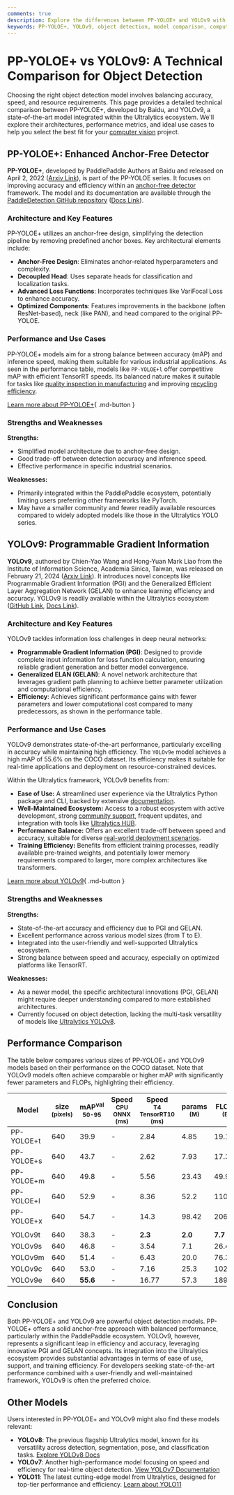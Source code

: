 ```yaml
---
comments: true
description: Explore the differences between PP-YOLOE+ and YOLOv9 with detailed architecture, performance benchmarks, and use case analysis for object detection.
keywords: PP-YOLOE+, YOLOv9, object detection, model comparison, computer vision, anchor-free detector, programmable gradient information, AI models, benchmarking
---
```


# PP-YOLOE+ vs YOLOv9: A Technical Comparison for Object Detection

Choosing the right object detection model involves balancing accuracy, speed, and resource requirements. This page provides a detailed technical comparison between PP-YOLOE+, developed by Baidu, and YOLOv9, a state-of-the-art model integrated within the Ultralytics ecosystem. We'll explore their architectures, performance metrics, and ideal use cases to help you select the best fit for your [computer vision](https://www.ultralytics.com/glossary/computer-vision-cv) project.

<script async src="https://cdn.jsdelivr.net/npm/chart.js"></script>
<script defer src="../../javascript/benchmark.js"></script>

<canvas id="modelComparisonChart" width="1024" height="400" active-models='["PP-YOLOE+", "YOLOv9"]'></canvas>

## PP-YOLOE+: Enhanced Anchor-Free Detector

**PP-YOLOE+**, developed by PaddlePaddle Authors at Baidu and released on April 2, 2022 ([Arxiv Link](https://arxiv.org/abs/2203.16250)), is part of the PP-YOLOE series. It focuses on improving accuracy and efficiency within an [anchor-free detector](https://www.ultralytics.com/glossary/anchor-free-detectors) framework. The model and its documentation are available through the [PaddleDetection GitHub repository](https://github.com/PaddlePaddle/PaddleDetection/) ([Docs Link](https://github.com/PaddlePaddle/PaddleDetection/blob/release/2.8.1/configs/ppyoloe/README.md)).

### Architecture and Key Features

PP-YOLOE+ utilizes an anchor-free design, simplifying the detection pipeline by removing predefined anchor boxes. Key architectural elements include:

- **Anchor-Free Design**: Eliminates anchor-related hyperparameters and complexity.
- **Decoupled Head**: Uses separate heads for classification and localization tasks.
- **Advanced Loss Functions**: Incorporates techniques like VariFocal Loss to enhance accuracy.
- **Optimized Components**: Features improvements in the backbone (often ResNet-based), neck (like PAN), and head compared to the original PP-YOLOE.

### Performance and Use Cases

PP-YOLOE+ models aim for a strong balance between accuracy (mAP) and inference speed, making them suitable for various industrial applications. As seen in the performance table, models like `PP-YOLOE+l` offer competitive mAP with efficient TensorRT speeds. Its balanced nature makes it suitable for tasks like [quality inspection in manufacturing](https://www.ultralytics.com/solutions/ai-in-manufacturing) and improving [recycling efficiency](https://www.ultralytics.com/blog/recycling-efficiency-the-power-of-vision-ai-in-automated-sorting).

[Learn more about PP-YOLOE+](https://github.com/PaddlePaddle/PaddleDetection/blob/release/2.8.1/configs/ppyoloe/README.md){ .md-button }

### Strengths and Weaknesses

**Strengths:**

- Simplified model architecture due to anchor-free design.
- Good trade-off between detection accuracy and inference speed.
- Effective performance in specific industrial scenarios.

**Weaknesses:**

- Primarily integrated within the PaddlePaddle ecosystem, potentially limiting users preferring other frameworks like PyTorch.
- May have a smaller community and fewer readily available resources compared to widely adopted models like those in the Ultralytics YOLO series.

## YOLOv9: Programmable Gradient Information

**YOLOv9**, authored by Chien-Yao Wang and Hong-Yuan Mark Liao from the Institute of Information Science, Academia Sinica, Taiwan, was released on February 21, 2024 ([Arxiv Link](https://arxiv.org/abs/2402.13616)). It introduces novel concepts like Programmable Gradient Information (PGI) and the Generalized Efficient Layer Aggregation Network (GELAN) to enhance learning efficiency and accuracy. YOLOv9 is readily available within the Ultralytics ecosystem ([GitHub Link](https://github.com/WongKinYiu/yolov9), [Docs Link](https://docs.ultralytics.com/models/yolov9/)).

### Architecture and Key Features

YOLOv9 tackles information loss challenges in deep neural networks:

- **Programmable Gradient Information (PGI)**: Designed to provide complete input information for loss function calculation, ensuring reliable gradient generation and better model convergence.
- **Generalized ELAN (GELAN)**: A novel network architecture that leverages gradient path planning to achieve better parameter utilization and computational efficiency.
- **Efficiency**: Achieves significant performance gains with fewer parameters and lower computational cost compared to many predecessors, as shown in the performance table.

### Performance and Use Cases

YOLOv9 demonstrates state-of-the-art performance, particularly excelling in accuracy while maintaining high efficiency. The `YOLOv9e` model achieves a high mAP of 55.6% on the COCO dataset. Its efficiency makes it suitable for real-time applications and deployment on resource-constrained devices.

Within the Ultralytics framework, YOLOv9 benefits from:

- **Ease of Use:** A streamlined user experience via the Ultralytics Python package and CLI, backed by extensive [documentation](https://docs.ultralytics.com/).
- **Well-Maintained Ecosystem:** Access to a robust ecosystem with active development, strong [community support](https://github.com/orgs/ultralytics/discussions), frequent updates, and integration with tools like [Ultralytics HUB](https://docs.ultralytics.com/hub/).
- **Performance Balance:** Offers an excellent trade-off between speed and accuracy, suitable for diverse [real-world deployment scenarios](https://docs.ultralytics.com/guides/model-deployment-options/).
- **Training Efficiency:** Benefits from efficient training processes, readily available pre-trained weights, and potentially lower memory requirements compared to larger, more complex architectures like transformers.

[Learn more about YOLOv9](https://docs.ultralytics.com/models/yolov9/){ .md-button }

### Strengths and Weaknesses

**Strengths:**

- State-of-the-art accuracy and efficiency due to PGI and GELAN.
- Excellent performance across various model sizes (from T to E).
- Integrated into the user-friendly and well-supported Ultralytics ecosystem.
- Strong balance between speed and accuracy, especially on optimized platforms like TensorRT.

**Weaknesses:**

- As a newer model, the specific architectural innovations (PGI, GELAN) might require deeper understanding compared to more established architectures.
- Currently focused on object detection, lacking the multi-task versatility of models like [Ultralytics YOLOv8](https://docs.ultralytics.com/models/yolov8/).

## Performance Comparison

The table below compares various sizes of PP-YOLOE+ and YOLOv9 models based on their performance on the COCO dataset. Note that YOLOv9 models often achieve comparable or higher mAP with significantly fewer parameters and FLOPs, highlighting their efficiency.

| Model      | size<br><sup>(pixels) | mAP<sup>val<br>50-95 | Speed<br><sup>CPU ONNX<br>(ms) | Speed<br><sup>T4 TensorRT10<br>(ms) | params<br><sup>(M) | FLOPs<br><sup>(B) |
| ---------- | --------------------- | -------------------- | ------------------------------ | ----------------------------------- | ------------------ | ----------------- |
| PP-YOLOE+t | 640                   | 39.9                 | -                              | 2.84                                | 4.85               | 19.15             |
| PP-YOLOE+s | 640                   | 43.7                 | -                              | 2.62                                | 7.93               | 17.36             |
| PP-YOLOE+m | 640                   | 49.8                 | -                              | 5.56                                | 23.43              | 49.91             |
| PP-YOLOE+l | 640                   | 52.9                 | -                              | 8.36                                | 52.2               | 110.07            |
| PP-YOLOE+x | 640                   | 54.7                 | -                              | 14.3                                | 98.42              | 206.59            |
|            |                       |                      |                                |                                     |                    |                   |
| YOLOv9t    | 640                   | 38.3                 | -                              | **2.3**                             | **2.0**            | **7.7**           |
| YOLOv9s    | 640                   | 46.8                 | -                              | 3.54                                | 7.1                | 26.4              |
| YOLOv9m    | 640                   | 51.4                 | -                              | 6.43                                | 20.0               | 76.3              |
| YOLOv9c    | 640                   | 53.0                 | -                              | 7.16                                | 25.3               | 102.1             |
| YOLOv9e    | 640                   | **55.6**             | -                              | 16.77                               | 57.3               | 189.0             |

## Conclusion

Both PP-YOLOE+ and YOLOv9 are powerful object detection models. PP-YOLOE+ offers a solid anchor-free approach with balanced performance, particularly within the PaddlePaddle ecosystem. YOLOv9, however, represents a significant leap in efficiency and accuracy, leveraging innovative PGI and GELAN concepts. Its integration into the Ultralytics ecosystem provides substantial advantages in terms of ease of use, support, and training efficiency. For developers seeking state-of-the-art performance combined with a user-friendly and well-maintained framework, YOLOv9 is often the preferred choice.

## Other Models

Users interested in PP-YOLOE+ and YOLOv9 might also find these models relevant:

- **YOLOv8**: The previous flagship Ultralytics model, known for its versatility across detection, segmentation, pose, and classification tasks. [Explore YOLOv8 Docs](https://docs.ultralytics.com/models/yolov8/)
- **YOLOv7**: Another high-performance model focusing on speed and efficiency for real-time object detection. [View YOLOv7 Documentation](https://docs.ultralytics.com/models/yolov7/)
- **YOLO11**: The latest cutting-edge model from Ultralytics, designed for top-tier performance and efficiency. [Learn about YOLO11](https://docs.ultralytics.com/models/yolo11/)
